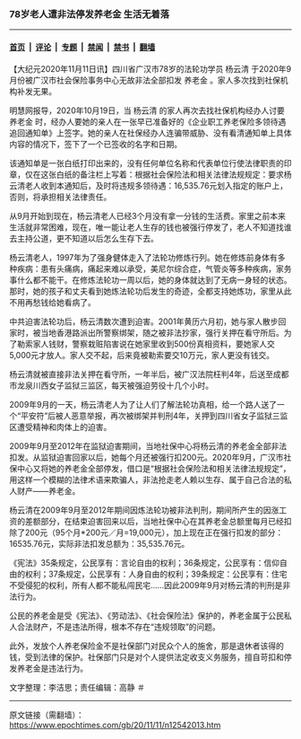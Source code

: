 ### 78岁老人遭非法停发养老金 生活无着落

---

#### [首页](../../../..?n12542013) &nbsp;|&nbsp; [评论](../../../../../epoch-comment?n12542013) &nbsp;|&nbsp; [专题](../../../../../epoch-special?n12542013) &nbsp;|&nbsp; [禁闻](../../../../../epoch-news?n12542013) &nbsp;|&nbsp; [禁书](../../../../../books?n12542013) &nbsp;|&nbsp; [翻墙](https://github.com/gfw-breaker/nogfw/blob/master/README.md?n12542013)


<div class="post_content" id="artbody" itemprop="articleBody">
 <!-- article content begin -->
 <p>
  【大纪元2020年11月11日讯】四川省广汉市78岁的法轮功学员
  <ok href="https://www.epochtimes.com/gb/tag/%E6%9D%A8%E4%BA%91%E6%B8%85.html">
   杨云清
  </ok>
  于2020年9月份被广汉市社会保险事务中心无故非法全部扣发
  <ok href="https://www.epochtimes.com/gb/tag/%E5%85%BB%E8%80%81%E9%87%91.html">
   养老金
  </ok>
  。家人多次找到社保机构补发无果。
 </p>
 <p>
  明慧网报导，2020年10月19日，当
  <ok href="https://www.epochtimes.com/gb/tag/%E6%9D%A8%E4%BA%91%E6%B8%85.html">
   杨云清
  </ok>
  的家人再次去找社保机构经办人讨要
  <ok href="https://www.epochtimes.com/gb/tag/%E5%85%BB%E8%80%81%E9%87%91.html">
   养老金
  </ok>
  时，经办人要她的亲人在一张早已准备好的《企业职工养老保险多领待遇追回通知单》上签字。她的亲人在社保经办人连骗带威胁、没有看清通知单上具体内容的情况下，签下了一个已签收的名字和日期。
 </p>
 <p>
  该通知单是一张白纸打印出来的，没有任何单位名称和代表单位行使法律职责的印章，仅在这张白纸的备注栏上写着：根据社会保险法和相关法律法规规定：要求杨云清老人收到本通知后，及时将违规多领待遇：16,535.76元划入指定的账户上，否则，将承担相关法律责任。
 </p>
 <p>
  从9月开始到现在，杨云清老人已经3个月没有拿一分钱的生活费。家里之前本来生活就非常困难，现在，唯一能让老人生存的钱也被强行停发了，老人不知道找谁去主持公道，更不知道以后怎么生存下去。
 </p>
 <p>
  杨云清老人，1997年为了强身健体走入了法轮功修炼行列。她在修炼前身体有多种疾病：患有头痛病，痛起来难以承受，美尼尔综合症，气管炎等多种疾病，家务事什么都不能干。在修炼法轮功一周以后，她的身体就达到了无病一身轻的状态。那时，她的孩子和丈夫看到她炼法轮功后发生的奇迹，全都支持她炼功，家里从此不用再愁钱给她看病了。
 </p>
 <p>
  中共迫害法轮功后，杨云清数次遭到迫害。2001年黄历六月初，她与家人散步回家时，被当地香港路派出所警察绑架，随之被非法抄家，强行关押在看守所后。为了勒索家人钱财，警察栽赃陷害说在她家里收到500份真相资料，要她家人交5,000元才放人。家人交不起，后来竟被勒索要交10万元，家人更没有钱交。
 </p>
 <p>
  杨云清就被直接非法关押在看守所，一年半后，被广汉法院枉判4年，后送至成都市龙泉川西女子监狱三监区，每天被强迫劳役十几个小时。
 </p>
 <p>
  2009年9月的一天，杨云清老人为了让人们了解法轮功真相，给一个路人送了一个“平安符”后被人恶意举报，再次被绑架并判刑4年，关押到四川省女子监狱三监区遭受精神和肉体上的迫害。
 </p>
 <p>
  2009年9月至2012年在监狱迫害期间，当地社保中心将杨云清的养老金全部非法扣发。从监狱迫害回家以后，她每个月还被强行扣200元。2020年9月，广汉市社保中心又将她的养老金全部停发，借口是“根据社会保险法和相关法律法规规定”，用这样一个模糊的法律术语来欺骗人，非法抢走老人赖以生存、属于自己合法的私人财产——养老金。
 </p>
 <p>
  杨云清在2009年9月至2012年期间因炼法轮功被非法判刑，期间所产生的因涨工资的差额部分，在结束迫害回来以后，当地社保中心在其养老金总额里每月已经扣除了200元（95个月*200元／月=19,000元），加上现在正在强行扣发的部分：16535.76元，实际非法扣发总额为：35,535.76元。
 </p>
 <p>
  《宪法》35条规定，公民享有：言论自由的权利；36条规定，公民享有：信仰自由的权利；37条规定，公民享有：人身自由的权利；39条规定：公民享有：住宅不受侵犯的权利，所有人都不能私闯民宅……因此2009年9月对杨云清的判刑是非法行为。
 </p>
 <p>
  公民的养老金是受《宪法》、《劳动法》、《社会保险法》保护的，养老金属于公民私人合法财产，不是违法所得，根本不存在“违规领取”的问题。
 </p>
 <p>
  此外，发放个人养老保险金不是社保部门对民众个人的施舍，那是退休者该得的钱，受到法律的保护。社保部门只是对个人提供法定收支义务服务，擅自苛扣和停发养老金是违法行为。
 </p>
 <p>
  文字整理：李洁思；责任编辑：高静 ＃
 </p>
 <!-- article content end -->
 <div id="below_article_ad">
 </div>
</div>


---

原文链接（需翻墙）：https://www.epochtimes.com/gb/20/11/11/n12542013.htm